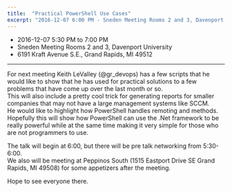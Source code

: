 ```yaml
---
title:  "Practical PowerShell Use Cases"
excerpt: "2016-12-07 6:00 PM - Sneden Meeting Rooms 2 and 3, Davenport University"
---
```


* 2016-12-07 5:30 PM to 7:00 PM
* Sneden Meeting Rooms 2 and 3, Davenport University
* 6191 Kraft Avenue S.E., Grand Rapids, MI 49512

---

For next meeting Keith LeValley (@gr_devops) has a few scripts that he would like to show that he has used for practical solutions to a few problems that have come up over the last month or so.  
This will also include a pretty cool trick for generating reports for smaller companies that may not have a large management systems like SCCM.  
He would like to highlight how PowerShell handles remoting and methods.  
Hopefully this will show how PowerShell can use the .Net framework to be really powerful while at the same time making it very simple for those who are not programmers to use.

The talk will begin at 6:00, but there will be pre talk networking from 5:30-6:00.  
We also will be meeting at Peppinos South (1515 Eastport Drive SE Grand Rapids, MI 49508) for some appetizers after the meeting.

Hope to see everyone there.
